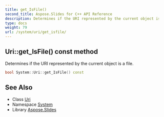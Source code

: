 ```yaml
---
title: get_IsFile()
second_title: Aspose.Slides for C++ API Reference
description: Determines if the URI represented by the current object is a file.
type: docs
weight: 79
url: /system/uri/get_isfile/
---
```

## Uri::get_IsFile() const method


Determines if the URI represented by the current object is a file.

```cpp
bool System::Uri::get_IsFile() const
```

## See Also

* Class [Uri](../)
* Namespace [System](../../)
* Library [Aspose.Slides](../../../)
